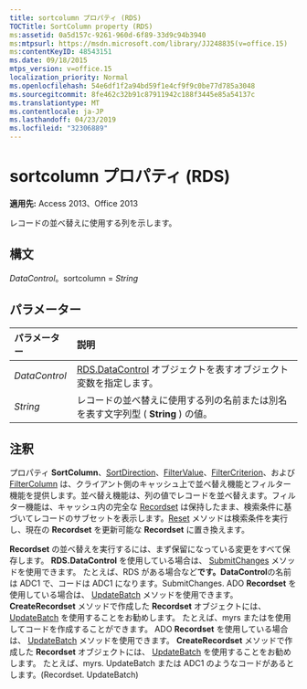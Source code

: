 ```yaml
---
title: sortcolumn プロパティ (RDS)
TOCTitle: SortColumn property (RDS)
ms:assetid: 0a5d157c-9261-960d-6f89-33d9c94b3940
ms:mtpsurl: https://msdn.microsoft.com/library/JJ248835(v=office.15)
ms:contentKeyID: 48543151
ms.date: 09/18/2015
mtps_version: v=office.15
localization_priority: Normal
ms.openlocfilehash: 54e6df1f2a94bd59f1e4cf9f9c0be77d785a3048
ms.sourcegitcommit: 8fe462c32b91c87911942c188f3445e85a54137c
ms.translationtype: MT
ms.contentlocale: ja-JP
ms.lasthandoff: 04/23/2019
ms.locfileid: "32306889"
---
```

# <a name="sortcolumn-property-rds"></a>sortcolumn プロパティ (RDS)

**適用先:** Access 2013、Office 2013

レコードの並べ替えに使用する列を示します。

## <a name="syntax"></a>構文

*DataControl*。sortcolumn = *String*

## <a name="parameters"></a>パラメーター

|パラメーター|説明|
|:--------|:----------|
|*DataControl* |[RDS.DataControl](datacontrol-object-rds.md) オブジェクトを表すオブジェクト変数を指定します。|
|*String* |レコードの並べ替えに使用する列の名前または別名を表す文字列型 ( **String** ) の値。|

## <a name="remarks"></a>注釈

プロパティ **SortColumn**、[SortDirection](sortdirection-property-rds.md)、[FilterValue](filtervalue-property-rds.md)、[FilterCriterion](filtercriterion-property-rds.md)、および [FilterColumn](filtercolumn-property-rds.md) は、クライアント側のキャッシュ上で並べ替え機能とフィルター機能を提供します。並べ替え機能は、列の値でレコードを並べ替えます。フィルター機能は、キャッシュ内の完全な [Recordset](recordset-object-ado.md) は保持したまま、検索条件に基づいてレコードのサブセットを表示します。[Reset](reset-method-rds.md) メソッドは検索条件を実行し、現在の **Recordset** を更新可能な **Recordset** に置き換えます。

**Recordset** の並べ替えを実行するには、まず保留になっている変更をすべて保存します。 **RDS.DataControl** を使用している場合は、 [SubmitChanges](submitchanges-method-rds.md) メソッドを使用できます。 たとえば、RDS がある場合など**です。DataControl**の名前は ADC1 で、コードは ADC1 になります。SubmitChanges. ADO **Recordset** を使用している場合は、 [UpdateBatch](updatebatch-method-ado.md) メソッドを使用できます。 **CreateRecordset** メソッドで作成した **Recordset** オブジェクトには、 [UpdateBatch](createrecordset-method-rds.md) を使用することをお勧めします。 たとえば、myrs またはを使用してコードを作成することができます。 ADO **Recordset** を使用している場合は、 [UpdateBatch](updatebatch-method-ado.md) メソッドを使用できます。 **CreateRecordset** メソッドで作成した **Recordset** オブジェクトには、 [UpdateBatch](createrecordset-method-rds.md) を使用することをお勧めします。 たとえば、myrs. UpdateBatch または ADC1 のようなコードがあるとします。(Recordset. UpdateBatch)

